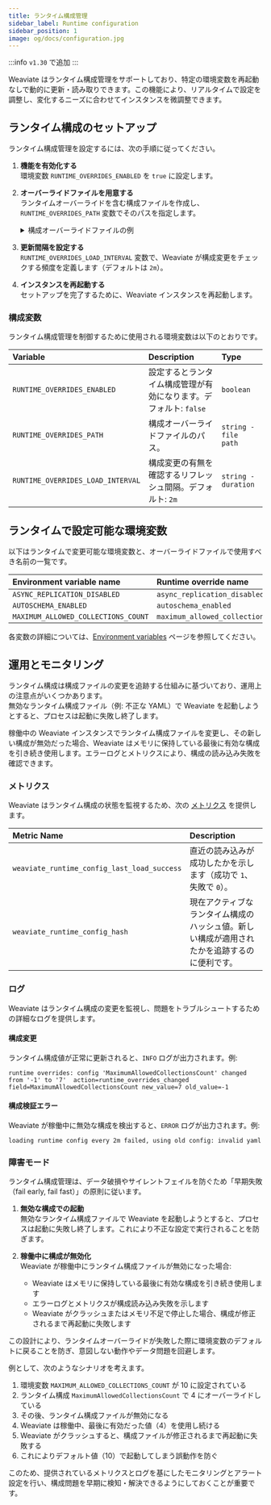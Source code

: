 ```yaml
---
title: ランタイム構成管理
sidebar_label: Runtime configuration
sidebar_position: 1
image: og/docs/configuration.jpg
---
```


:::info `v1.30` で追加
:::

Weaviate はランタイム構成管理をサポートしており、特定の環境変数を再起動なしで動的に更新・読み取りできます。この機能により、リアルタイムで設定を調整し、変化するニーズに合わせてインスタンスを微調整できます。

## ランタイム構成のセットアップ

ランタイム構成管理を設定するには、次の手順に従ってください。

1.  **機能を有効化する**  
    環境変数 `RUNTIME_OVERRIDES_ENABLED` を `true` に設定します。

2.  **オーバーライドファイルを用意する**  
    ランタイムオーバーライドを含む構成ファイルを作成し、`RUNTIME_OVERRIDES_PATH` 変数でそのパスを指定します。

    <details>
    <summary>構成オーバーライドファイルの例</summary>

    ```yaml title="overrides.yaml"
    maximum_allowed_collections_count: 8
    autoschema_enabled: true
    async_replication_disabled: false
    ```

    </details>

3.  **更新間隔を設定する**  
    `RUNTIME_OVERRIDES_LOAD_INTERVAL` 変数で、Weaviate が構成変更をチェックする頻度を定義します（デフォルトは `2m`）。

4.  **インスタンスを再起動する**  
    セットアップを完了するために、Weaviate インスタンスを再起動します。

### 構成変数

ランタイム構成管理を制御するために使用される環境変数は以下のとおりです。

| Variable                          | Description                                                                     | Type                 |
| :-------------------------------- | :------------------------------------------------------------------------------ | :------------------- |
| `RUNTIME_OVERRIDES_ENABLED`       | 設定するとランタイム構成管理が有効になります。デフォルト: `false`                | `boolean`            |
| `RUNTIME_OVERRIDES_PATH`          | 構成オーバーライドファイルのパス。                                               | `string - file path` |
| `RUNTIME_OVERRIDES_LOAD_INTERVAL` | 構成変更の有無を確認するリフレッシュ間隔。デフォルト: `2m`                      | `string - duration`  |

## ランタイムで設定可能な環境変数

以下はランタイムで変更可能な環境変数と、オーバーライドファイルで使用すべき名前の一覧です。

| Environment variable name           | Runtime override name               |
| :---------------------------------- | :---------------------------------- |
| `ASYNC_REPLICATION_DISABLED`        | `async_replication_disabled`        |
| `AUTOSCHEMA_ENABLED`                | `autoschema_enabled`                |
| `MAXIMUM_ALLOWED_COLLECTIONS_COUNT` | `maximum_allowed_collections_count` |

各変数の詳細については、[Environment variables](./index.md) ページを参照してください。

## 運用とモニタリング

ランタイム構成は構成ファイルの変更を追跡する仕組みに基づいており、運用上の注意点がいくつかあります。  
無効なランタイム構成ファイル（例: 不正な YAML）で Weaviate を起動しようとすると、プロセスは起動に失敗し終了します。

稼働中の Weaviate インスタンスでランタイム構成ファイルを変更し、その新しい構成が無効だった場合、Weaviate はメモリに保持している最後に有効な構成を引き続き使用します。エラーログとメトリクスにより、構成の読み込み失敗を確認できます。

### メトリクス

Weaviate はランタイム構成の状態を監視するため、次の [メトリクス](../../configuration/monitoring.md) を提供します。

| Metric Name                                 | Description                                                                                             |
| :------------------------------------------ | :------------------------------------------------------------------------------------------------------- |
| `weaviate_runtime_config_last_load_success` | 直近の読み込みが成功したかを示します（成功で `1`、失敗で `0`）。                                        |
| `weaviate_runtime_config_hash`              | 現在アクティブなランタイム構成のハッシュ値。新しい構成が適用されたかを追跡するのに便利です。             |

### ログ

Weaviate はランタイム構成の変更を監視し、問題をトラブルシュートするための詳細なログを提供します。

#### 構成変更

ランタイム構成値が正常に更新されると、`INFO` ログが出力されます。例:

```
runtime overrides: config 'MaximumAllowedCollectionsCount' changed from '-1' to '7'  action=runtime_overrides_changed field=MaximumAllowedCollectionsCount new_value=7 old_value=-1
```

#### 構成検証エラー

Weaviate が稼働中に無効な構成を検出すると、`ERROR` ログが出力されます。例:

```
loading runtime config every 2m failed, using old config: invalid yaml
```

### 障害モード

ランタイム構成管理は、データ破損やサイレントフェイルを防ぐため「早期失敗（fail early, fail fast）」の原則に従います。

1. **無効な構成での起動**  
   無効なランタイム構成ファイルで Weaviate を起動しようとすると、プロセスは起動に失敗し終了します。これにより不正な設定で実行されることを防ぎます。

2. **稼働中に構成が無効化**  
   Weaviate が稼働中にランタイム構成ファイルが無効になった場合:

   - Weaviate はメモリに保持している最後に有効な構成を引き続き使用します  
   - エラーログとメトリクスが構成読み込み失敗を示します  
   - Weaviate がクラッシュまたはメモリ不足で停止した場合、構成が修正されるまで再起動に失敗します  

この設計により、ランタイムオーバーライドが失敗した際に環境変数のデフォルトに戻ることを防ぎ、意図しない動作やデータ問題を回避します。

例として、次のようなシナリオを考えます。

1.  環境変数 `MAXIMUM_ALLOWED_COLLECTIONS_COUNT` が 10 に設定されている  
2.  ランタイム構成 `MaximumAllowedCollectionsCount` で 4 にオーバーライドしている  
3.  その後、ランタイム構成ファイルが無効になる  
4.  Weaviate は稼働中、最後に有効だった値（4）を使用し続ける  
5.  Weaviate がクラッシュすると、構成ファイルが修正されるまで再起動に失敗する  
6.  これによりデフォルト値（10）で起動してしまう誤動作を防ぐ  

このため、提供されているメトリクスとログを基にしたモニタリングとアラート設定を行い、構成問題を早期に検知・解決できるようにしておくことが重要です。

